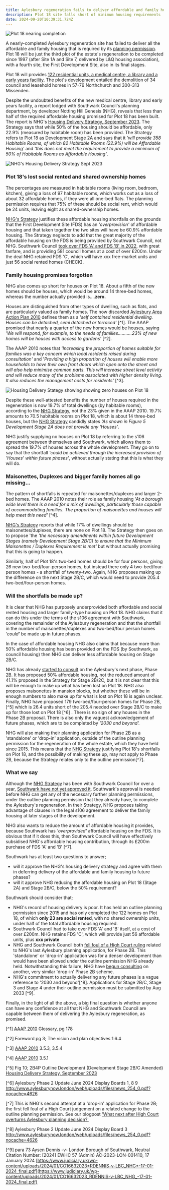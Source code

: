 ```yaml
---
title: Aylesbury regeneration fails to deliver affordable and family housing
description: Plot 18 site falls short of minimum housing requirements
date: 2024-09-20T10:39:31.724Z
---
```

![](img/20240921_144523-0-.jpg "Plot 18 nearing completion")

A nearly-completed Aylesbury regeneration site has failed to deliver all the affordable and family housing that is required by its [planning permission](https://planning.southwark.gov.uk/online-applications/applicationDetails.do?keyVal=R95ATPKB00300&activeTab=summary).  Plot 18 will be just the third plot of the estate's regeneration to be completed since 1997 (after Site 1A and Site 7, delivered by L&Q housing association), with a fourth site, the First Development Site, also in its final stages.

Plot 18 will provides [122 residential units, a medical centre, a library and a early years facility](http://www.aylesburynow.london/regeneration/planning-information/plot-18).  The plot's development entailed the demolition of 34 council and leasehold homes in 57-76 Northchurch and 300-313 Missenden.

Despite the undoubted benefits of the new medical centre, library and early years facility, a  report lodged with Southwark Council's planning department, by developer Notting Hill Genesis (NHG), reveals that less than half of the required affordable housing promised for Plot 18 has been built.  The report is NHG's [Housing Delivery Strategy, September 2023](https://planning.southwark.gov.uk/online-applications/files/0C27DCC26E24963CB2F1DF09827FD7A8/pdf/23_AP_2603-HOUSING_DELIVERY_STRATEGY.-3727685.pdf).  The Strategy says that while 50% of the housing should be affordable, only 22.9% (measured by habitable room) has been provided.  The Strategy refers to Plot 18 as Development Stage 2A and says that it *'will provide 358 Habitable Rooms, of which 82 Habitable Rooms (22.9%) will be Affordable Housing'* and *'this does not meet the requirement to provide a minimum of  50% of Habitable Rooms as Affordable Housing'*. 

![](img/23_ap_2603-housing_delivery_strategy.-3727685.pdf-adobe-acrobat-reader-64-bit-09_10_2024-15_37_41.png "NHG's Housing Delivery Strategy Sept 2023")

### Plot 18's lost social rented and shared ownership homes

The percentages are measured in habitable rooms (living room, bedroom, kitchen), giving a loss of 97 habitable rooms, which works out as a loss of about 32 affordable homes, if they were all one-bed flats.  The planning permission requires that 75% of these should be social rent, which would be 24 units, leaving eight as shared-ownership homes.

[NHG's Strategy](https://planning.southwark.gov.uk/online-applications/files/0C27DCC26E24963CB2F1DF09827FD7A8/pdf/23_AP_2603-HOUSING_DELIVERY_STRATEGY.-3727685.pdf) justifies these affordable housing shortfalls on the grounds that the First Development Site (FDS) has an *'overprovision'* of affordable housing and that taken together the two sites will have be 60.9% affordable housing.  The Strategy neglects to add that the great majority of the affordable housing on the FDS is being provided by Southwark Council, not NHG.  Southwark Council [took over FDS 'A' and FDS 'B' in 2022](https://www.35percent.org/posts/2020-07-09-aylesbury-estate-fds-variation/), with great fanfare, and is providing 581 council homes at a cost of over £200m.  Under the deal NHG retained FDS 'C', which will have xxx free-market units and just 56 social rented homes (CHECK).

### Family housing promises forgotten

NHG also comes up short for houses on Plot 18.  About a fifth of the new homes should be houses, which would be around 14 three-bed homes, whereas the number actually provided is....**zero.**

Houses are distinguished from other types of dwelling, such as flats, and are particularly valued as family homes.  The now discarded [Aylesbury Area Action Plan 2010](https://www.southwark.gov.uk/assets/attach/1647/Aylesbury-AAP-2010.pdf) defines them as a *'self contained residential dwelling. Houses
can be detached, semi detached or terraced'* [^1].  The AAAP promised that nearly a quarter of the new homes would be houses, saying *'We will respond, for example, to the needs of families...........23% of new homes will be houses with access to gardens'* [^2]. 

The AAAP 2010 notes that  *'Increasing the proportion of homes suitable for families was a key concern which local residents raised during consultation'* and '*Providing a high proportion of houses will enable more households to have their own front doors which open onto the street and will also help minimise common parts. This will increase street level activity and will reduce many of the problems associated with higher density living. It also reduces the management costs for residents'* [^3].

![](img/fig_5_housing_delivery_strategy_23ap2603.png "Housing Delivery Stategy showing showing zero houses on Plot 18")

Despite these well-attested benefits the number of houses required in the regeneration is now 19.7% of total dwellings (by habitable rooms), according to the [NHG Strategy](https://planning.southwark.gov.uk/online-applications/files/0C27DCC26E24963CB2F1DF09827FD7A8/pdf/23_AP_2603-HOUSING_DELIVERY_STRATEGY.-3727685.pdf), not the 23% given in the AAAP 2010.  19.7% amounts to 70.5 habitable rooms on Plot 18, which is about 14 three-bed houses, but the [NHG Strategy](https://planning.southwark.gov.uk/online-applications/files/0C27DCC26E24963CB2F1DF09827FD7A8/pdf/23_AP_2603-HOUSING_DELIVERY_STRATEGY.-3727685.pdf) candidly states *'As shown in Figure 5 Development Stage 2A does not provide any ‘Houses’*.

NHG justify supplying no houses on Plot 18 by referring to the s106 agreement between themselves and Southwark, which allows them to spread the 19.7% of houses across the whole development.  They go on to say that the shortfall *'could be achieved through the increased provision of 'Houses' within future phases'*, without actually stating that this is what they will do.

### Maisonettes, Duplexes and bigger family homes all go missing...

The pattern of shortfalls is repeated for maisonettes/duplexes and larger 2-bed homes.  The AAAP 2010 notes their role as family housing  *'At a borough wide level there is a need for a mix of dwellings, particularly those capable of accommodating families. The proportion of maisonettes and houses will help meet this need'* [^4].

[NHG's Strategy](https://planning.southwark.gov.uk/online-applications/files/0C27DCC26E24963CB2F1DF09827FD7A8/pdf/23_AP_2603-HOUSING_DELIVERY_STRATEGY.-3727685.pdf) reports that while 17% of dwellings should be maisonettes/duplexes, there are none on Plot 18.  The Strategy then goes on to propose 'the  *'the necessary amendments within future Development Stages (namely Development Stage 2B/C) to ensure that the Minimum Maisonettes / Duplexes Requirement is met'* but without actually promising that this is going to happen.

Similarly, half of Plot 18's two-bed homes should be for four persons, giving 26 new two-bed/four-person homes, but instead there only 4 two-bed/four-person homes - a shortfall of twenty-two.  Again, NHG proposes making up the difference on the next Stage 2B/C, which would need to provide 205.4 two-bed/four-person homes.  

### Will the shortfalls be made up?

It is clear that NHG has purposely underprovided both affordable and social rented housing and larger family-type housing on Plot 18.  NHG claims that it can do this under the terms of the s106 agreement with Southwark, covering the remainder of the Aylesbury regeneration and that the shortfall in the number of maisonettes/duplexes and two-bed/four person homes *'could'* be made up in future phases.

In the case of affordable housing NHG also claims that because more than 50% affordable housing has been provided on the FDS (by Southwark, as council housing) then NHG can deliver less affordable housing on Stage 2B/C.  

NHG has already [started to consult](http://www.aylesburynow.london/web/uploads/files/news_254_0.pdf?nocache=4626) on the Aylesbury's next phase, Phase 2B.  It has proposed 50% affordable housing, not the reduced amount of 41.1% proposed in the Strategy for Stage 2B/2C, but it is not clear that this will be enough to make up what has been lost on Plot 18.  NHG also proposes maisonettes in mansion blocks, but whether these will be in enough numbers to also make up for what is lost on Plot 18 is again unclear.  Finally, NHG have proposed 179 two-bed/four-person homes for Phase 2B, [^5] which is 26.4 units short of the 205.4 needed over Stage 2B/C to make up for those lost on Plot 18 [^6] .  There is no sign of any houses in the Phase 2B proposal.  There is also only the vaguest acknowledgement of future phases, which are to be completed by *'2030 and beyond'.*

NHG will also making their planning application for Phase 2B as a 'standalone' or 'drop-in' application, outside of the outline planning permission for the regeneration of the whole estate, which they have held since 2015.  This means that the [NHG Strategy](https://planning.southwark.gov.uk/online-applications/files/0C27DCC26E24963CB2F1DF09827FD7A8/pdf/23_AP_2603-HOUSING_DELIVERY_STRATEGY.-3727685.pdf)  justifying Plot 18's shortfalls on Plot 18, and the possibility of making these up, may not apply to Phase 2B, because the Strategy relates only to the outline permission[^7].  

### What we say

Although the [NHG Strategy](https://planning.southwark.gov.uk/online-applications/files/0C27DCC26E24963CB2F1DF09827FD7A8/pdf/23_AP_2603-HOUSING_DELIVERY_STRATEGY.-3727685.pdf)  has been with Southwark Council for over a year, [Southwark have not yet approved it](https://planning.southwark.gov.uk/online-applications/simpleSearchResults.do?action=firstPage).  Southwark's approval is needed before NHG can get any of the necessary further planning permissions, under the outline planning permission that they already have, to complete the Aylesbury's regeneration.  In their Strategy, NHG proposes taking advantage of clauses in the legal s106 agreement to deliver the family housing at later stages of the development. 

NHG also wants to reduce the amount of affordable housing it provides, because Southwark has *'overprovided'* affordable housing on the FDS.  It is obvious that if it does this, then Southwark Council will have effectively subsidised NHG's affordable housing contribution, through its £200m purchase of FDS 'A' and 'B' [^7].

Southwark has at least two questions to answer; 

* will it approve the NHG's housing delivery strategy and agree with them in deferring delivery of the affordable and family housing to future phases?
* will it approve NHG reducing the affordable housing on Plot 18 (Stage 2A) and Stage 2B/C, below the 50% requirement?

Southwark should consider that;

* NHG's record of housing delivery is poor.  It has held an outline planning permission since 2015 and has only completed the 122  homes on Plot 18, of which **only 23 are social rented**, with no shared ownership units, under half of the total affordable housing required.
* Southwark Council had to take over FDS 'A' and 'B' itself, at a cost of over £200m.  NHG retains FDS 'C', which will provide just 56 affordable units, plus **xxx private**
* NHG and Southwark Council both [fell foul of a High Court ruling](https://www.pilc.org.uk/news/victory-in-the-high-court-aylesbury-estate/) related to NHG's last Aylesbury planning application, for Phase 2B.  This 'standalone' or 'drop-in' application was for a denser development than would have been allowed under the outline permission NHG already held.  Notwithstanding this failure, NHG have [begun consulting](http://www.aylesburynow.london/web/uploads/files/news_254_0.pdf?nocache=4626) on another, very similar 'drop-in' Phase 2B scheme.
* NHG's commitment to actually delivering any future phases is a vague reference to '2030 and beyond'[^8].  Applications for Stage 2B/C, Stage 3 and Stage 4 under their outline permission must be submitted by Aug 2033 [^9].

Finally, in the light of all the above, a big final question is whether anyone can have any confidence at all that NHG and Southwark Council are capable between them of delivering the Aylesbury regeneration, as promised. 

[^1] [AAAP 2010](https://www.southwark.gov.uk/assets/attach/1647/Aylesbury-AAP-2010.pdf) Glossary, pg 178

[^2] Foreword pg 3; The vision and plan objectives 1.6.4

[^3] [AAAP 2010](https://www.southwark.gov.uk/assets/attach/1647/Aylesbury-AAP-2010.pdf) 3.5.3, 3.5.4

[^4] [AAAP 2010](https://www.southwark.gov.uk/assets/attach/1647/Aylesbury-AAP-2010.pdf) 3.5.1

[^5] Fig 10; 2B4P Outline Development (Development Stage 2B/C Amended) [Housing Delivery Strategy, September 2023](https://planning.southwark.gov.uk/online-applications/files/0C27DCC26E24963CB2F1DF09827FD7A8/pdf/23_AP_2603-HOUSING_DELIVERY_STRATEGY.-3727685.pdf)

[^6] Aylesbury Phase 2 Update June 2024 Display Boards 1, 8 9 <http://www.aylesburynow.london/web/uploads/files/news_254_0.pdf?nocache=4626>

[^7] This is NHG's second attempt at a 'drop-in' application for Phase 2B; the first fell foul of a High Court judgement on a related change to the outline planning permission.  See our blogpost ['What next after High Court overturns Aylesbury planning decision?'](https://www.35percent.org/posts/ayllesbury-planning-decision-quashed/)

[^8] Aylesbury Phase 2 Update June 2024 Display Board 3 <http://www.aylesburynow.london/web/uploads/files/news_254_0.pdf?nocache=4626>

[^9] para 73 [](https://www.judiciary.uk/wp-content/uploads/2024/01/CO16632023_RDENNIS-v-LBC_NHG_-17-01-2024_final.pdf)Aysen Dennis -v- London Borough of Southwark, Neutral Citation Number: \[2024] EWHC 57 (Admin)
AC-2023-LON-001410, 17 January 2024  [https://www.judiciary.uk/wp-content/uploads/2024/01/CO16632023*RDENNIS-v-LBC_NHG*-17-01-2024_final.pdf](https://www.judiciary.uk/wp-content/uploads/2024/01/CO16632023_RDENNIS-v-LBC_NHG_-17-01-2024_final.pdf)